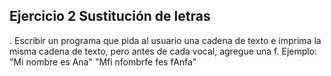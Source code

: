 ## Ejercicio 2 Sustitución de letras

. Escribir un programa que pida al usuario una cadena de texto e imprima la misma cadena de
texto, pero antes de cada vocal, agregue una f.
Ejemplo:
"Mi nombre es Ana"
"Mfi nfombrfe fes fAnfa"